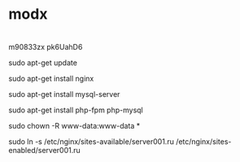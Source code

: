 # modx

#
m90833zx
pk6UahD6


sudo apt-get update<p>
sudo apt-get install nginx<p>
sudo apt-get install mysql-server<p>
sudo apt-get install php-fpm php-mysql<p>

sudo chown -R www-data:www-data *<p>
sudo ln -s /etc/nginx/sites-available/server001.ru /etc/nginx/sites-enabled/server001.ru<p>
